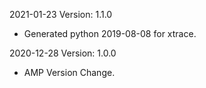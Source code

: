 2021-01-23 Version: 1.1.0
- Generated python 2019-08-08 for xtrace.

2020-12-28 Version: 1.0.0
- AMP Version Change.


